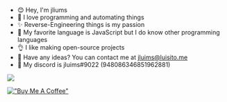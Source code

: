 - 😊 Hey, I'm jliums
- 💖 I love programming and automating things
- ✨ Reverse-Engineering things is my passion
- 🧠 My favorite language is JavaScript but I do know other programming languages
- 👌 I like making open-source projects
- 📧 Have any ideas? You can contact me at jluims@luisito.me
- 📱 My discord is jluims#9022 (948086346851962881)

![](https://komarev.com/ghpvc/?username=jluims)

[!["Buy Me A Coffee"](https://www.buymeacoffee.com/assets/img/custom_images/orange_img.png)](https://www.buymeacoffee.com/jluims)
